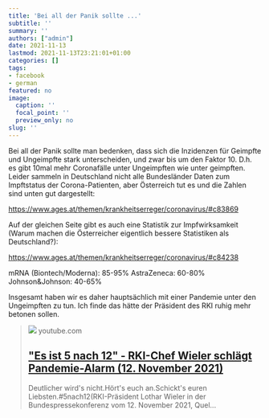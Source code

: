 ```yaml
---
title: 'Bei all der Panik sollte ...'
subtitle: ''
summary: ''
authors: ["admin"]
date: 2021-11-13
lastmod: 2021-11-13T23:21:01+01:00
categories: []
tags:
- facebook
- german
featured: no
image:
  caption: ''
  focal_point: ''
  preview_only: no
slug: ''
---
```

Bei all der Panik sollte man bedenken, dass sich die Inzidenzen für Geimpfte und Ungeimpfte stark unterscheiden, und zwar bis um den Faktor 10. D.h. es gibt 10mal mehr Coronafälle unter Ungeimpften wie unter geimpften. Leider sammeln in Deutschland nicht alle Bundesländer Daten zum Impftstatus der Corona-Patienten, aber Österreich tut es und die Zahlen sind unten gut dargestellt:

https://www.ages.at/themen/krankheitserreger/coronavirus/#c83869

Auf der gleichen Seite gibt es auch eine Statistik zur Impfwirksamkeit (Warum machen die Österreicher eigentlich bessere Statistiken als Deutschland?):

https://www.ages.at/themen/krankheitserreger/coronavirus/#c84238

mRNA (Biontech/Moderna): 85-95%
AstraZeneca: 60-80%
Johnson&Johnson: 40-65%

Insgesamt haben wir es daher hauptsächlich mit einer Pandemie unter den Ungeimpften zu tun. Ich finde das hätte der Präsident des RKI ruhig mehr betonen sollen.
> [![](https://i.ytimg.com/vi/3hcqpknENOI/hqdefault.jpg)](https://youtu.be/3hcqpknENOI)
> youtube.com
> ## ["Es ist 5 nach 12" - RKI-Chef Wieler schlägt Pandemie-Alarm (12. November 2021)](https://youtu.be/3hcqpknENOI)
>
>Deutlicher wird's nicht.Hört's euch an.Schickt's euren Liebsten.#5nach12(RKI-Präsident Lothar Wieler in der Bundespressekonferenz vom 12. November 2021, Quel...



